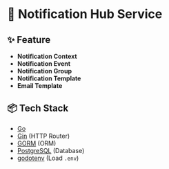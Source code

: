 # 📢 Notification Hub Service

 
## ✨ Feature
- **Notification Context**
- **Notification Event**
- **Notification Group**
- **Notification Template**
- **Email Template**
 

## 📦 Tech Stack
- [Go](https://golang.org/)  
- [Gin](https://gin-gonic.com/) (HTTP Router)
- [GORM](https://gorm.io/) (ORM)
- [PostgreSQL](https://www.postgresql.org/) (Database)
- [godotenv](https://github.com/joho/godotenv) (Load `.env`)

 
 